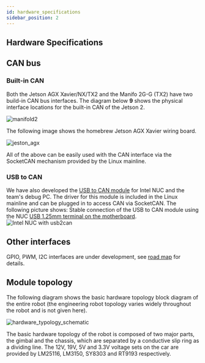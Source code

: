 ```yaml
---
id: hardware_specifications
sidebar_position: 2
---
```


## Hardware Specifications

## CAN bus

### Built-in CAN

Both the Jetson AGX Xavier/NX/TX2 and the Manifo 2G-G (TX2) have two build-in CAN bus interfaces. The diagram below **9** shows the physical interface locations for the built-in CAN of the Jetson 2.

![manifold2](/img/hardware_specifications/manifold2.png)

The following image shows the homebrew Jetson AGX Xavier wiring board.

![jeston_agx](/img/hardware_specifications/jeston_agx.jpg)

All of the above can be easily used with the CAN interface via the SocketCAN mechanism provided by the Linux mainline.

### USB to CAN

We have also developed the [USB to CAN module](https://github.com/rm-controls/rm_usb2can) for Intel NUC and the team's debug PC. The driver for this module is included in the Linux mainline and can be plugged in to access CAN via SocketCAN.
The following picture shows: Stable connection of the USB to CAN module using the NUC [USB 1.25mm terminal on the motherboard](https://www.intel.com/content/www/us/en/support/articles/000006933/intel-nuc.html).
![Intel NUC with usb2can](/img/hardware_specifications/nuc_with_usb2can.jpg)

## Other interfaces

GPIO, PWM, I2C interfaces are under development, see [road map](TODO) for details.

## Module topology

The following diagram shows the basic hardware topology block diagram of the entire robot (the engineering robot topology varies widely throughout the robot and is not given here).

![hardware_typology_schematic](/img/hardware_specifications/hardware_typology_schematic.png)

The basic hardware topology of the robot is composed of two major parts, the gimbal and the chassis, which are separated by a conductive slip ring as a dividing line. The 12V, 19V, 5V and 3.3V voltage sets on the car are provided by LM25116, LM3150, SY8303 and RT9193 respectively.
